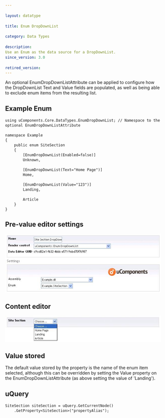 ```yaml
---

layout: datatype

title: Enum DropDownList

category: Data Types

description: 
Use an Enum as the data source for a DropDownList.
since_version: 3.0

retired_version: 
---
```




An optional EnumDropDownListAttribute can be applied to configure how the DropDownList Text and Value fields are populated, as well as being able to exclude enum items from the resulting list.

## Example Enum

	using uComponents.Core.DataTypes.EnumDropDownList; // Namespace to the optional EnumDropDownListAttribute

	namespace Example
	{
		public enum SiteSection
		{
			[EnumDropDownList(Enabled=false)]
			Unknown,

			[EnumDropDownList(Text="Home Page")]
			Home,

			[EnumDropDownList(Value="123")]
			Landing,

			Article
		}
	}

## Pre-value editor settings

![Prevalue Editor](PreValueEditor.jpg)


## Content editor

![Content Editor](DataEditor.jpg)

## Value stored

The default value stored by the property is the name of the enum item selected, although this can be overridden by setting the Value property on the EnumDropDownListAttribute (as above setting the value of 'Landing').

## uQuery

	SiteSection siteSection = uQuery.GetCurrentNode()
		.GetProperty<SiteSection>("propertyAlias");

